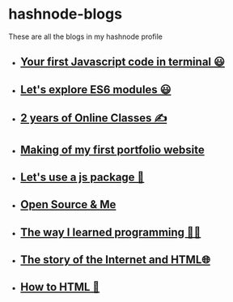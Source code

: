 # hashnode-blogs
These are all the blogs in my hashnode profile

- ## [Your first Javascript code in terminal 😃](/hashnode-blogs/cl58wo55202f0d0nv9ov01hgr)
- ## [Let's explore ES6 modules 😃](/hashnode-blogs/cl5hr2ewk038gt4nv60gg9m5t)
- ## [2 years of Online Classes ✍️](/hashnode-blogs/cl6gp4x6202xrwtnv9tis8wij)
- ## [Making of my first portfolio website](/hashnode-blogs/cl6lpq7q5032nr2nv5chlh6w3)
- ## [Let's use a js package 🎁](/hashnode-blogs/cl7gjxkxo0f241unv95mzgy7k)
- ## [Open Source & Me](/hashnode-blogs/cl7vk2qw105c6x9nv4bou87jr)
- ## [The way I learned programming 🧑‍💻](/hashnode-blogs/clc3erszm0g9ayfnv5sibdjze)
- ## [The story of the Internet and HTML🌐](/hashnode-blogs/clc69ngvc0xgnyfnvepso3v5w)
- ## [How to HTML 🤔](/hashnode-blogs/clc94j80e00xe32nvalu54ifg)